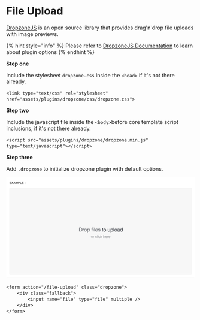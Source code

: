 # File Upload

[DropzoneJS](http://www.dropzonejs.com/) is an open source library that provides drag'n'drop file uploads with image previews.

{% hint style="info" %}
Please refer to [DropzoneJS Documentation](http://www.dropzonejs.com/) to learn about plugin options
{% endhint %}

**Step one**

Include the stylesheet `dropzone.css` inside the `<head>` if it's not there already.

```markup
<link type="text/css" rel="stylesheet" href="assets/plugins/dropzone/css/dropzone.css">
```

**Step two**

Include the javascript file inside the `<body>`before core template script inclusions, if it's not there already.

```markup
<script src="assets/plugins/dropzone/dropzone.min.js" type="text/javascript"></script>
```

**Step three**

Add `.dropzone` to initialize dropzone plugin with default options.

![](../.gitbook/assets/screen-shot-2018-06-04-at-7.09.11-pm.png)

```markup
<form action="/file-upload" class="dropzone">
    <div class="fallback">
        <input name="file" type="file" multiple />
    </div>
</form>
```

